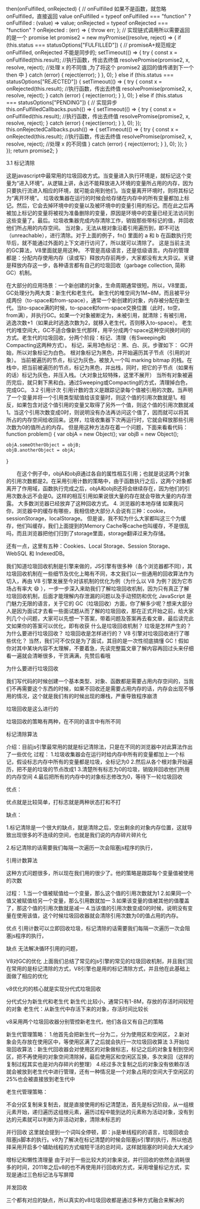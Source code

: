 then(onFulfilled, onRejected) {
// onFulfilled 如果不是函数，就忽略 onFulfilled，直接返回 value
onFulfilled =
typeof onFulfilled === "function" ? onFulfilled : (value) => value;
onRejected =
typeof onRejected === "function"
? onRejected
: (err) => {
throw err;
};
// 实现链式调用所以需要返回的是一个 promise
let promise2 = new myPromise((resolve, reject) => {
if (this.status === statusOptions["FULFILLED"]) {
// promiseA+规范规定 onFulfilled, onRejected 不能是同步的;
setTimeout(() => {
try {
const x = onFulfilled(this.result); //执行函数，传出去终值
resolvePromise(promise2, x, resolve, reject); //处理 x 的不同值 ,为了将这个 promise2 返回的值传递到下一个 then 中
} catch (error) {
reject(error);
}
}, 0);
} else if (this.status === statusOptions["REJECTED"]) {
setTimeout(() => {
try {
const x = onRejected(this.result); //执行函数，传出去终值
resolvePromise(promise2, x, resolve, reject);
} catch (error) {
reject(error);
}
}, 0);
} else if (this.status === statusOptions["PENDING"]) {
// 实现异步
this.onFulfilledCallbacks.push(() => {
setTimeout(() => {
try {
const x = onFulfilled(this.result); //执行函数，传出去终值
resolvePromise(promise2, x, resolve, reject);
} catch (error) {
reject(error);
}
}, 0);
});
this.onRejectedCallbacks.push(() => {
setTimeout(() => {
try {
const x = onRejected(this.result); //执行函数，传出去终值
resolvePromise(promise2, x, resolve, reject); //处理 x 的不同值
} catch (error) {
reject(error);
}
}, 0);
});
}
});
return promise2;
}


3.1 标记清除

这是javascript中最常用的垃圾回收方式。当变量进入执行环境是，就标记这个变量为“进入环境”。从逻辑上讲，永远不能释放进入环境的变量所占用的内存，因为只要执行流进入相应的环境，就可能会用到他们。当变量离开环境时，则将其标记为“离开环境”。
垃圾收集器在运行的时候会给存储在内存中的所有变量都加上标记。然后，它会去掉环境中的变量以及被环境中的变量引用的标记。而在此之后再被加上标记的变量将被视为准备删除的变量，原因是环境中的变量已经无法访问到这些变量了。最后。垃圾收集器完成内存清除工作，销毁那些带标记的值，并回收他们所占用的内存空间。
当对象，无法从根对象沿着引用遍历到，即不可达（unreachable），进行清除。对于上面的例子，fn() 里面的 a 和 b 在函数执行完毕后，就不能通过外面的上下文进行访问了，所以就可以清除了。
这是当前主流的GC算法，V8里面就是用这种。
不管是高级语言，还是低级语言。内存的管理都是：分配内存使用内存（读或写）释放内存前两步，大家都没有太大异议。关键是释放内存这一步，各种语言都有自己的垃圾回收（garbage collection, 简称GC）机制。

在大部分的应用场景：一个新创建的对象，生命周期通常很短。所以，V8里面，GC处理分为两大类：新生代和老生代。
新生代的堆空间为1M~8M，而且被平分成两份（to-space和from-space），通常一个新创建的对象，内存被分配在新生代。当to-space满的时候，to-space和form-space交换位置（此时，to空，from满），并执行GC。如果一个对象被断定为，未被引用，就清除；有被引用，逃逸次数+1（如果此时逃逸次数为2，就移入老生代，否则移入to-space）。
老生代的堆空间大，GC不适合像新生代那样，用平分成两个space这种空间换时间的方式。老生代的垃圾回收，分两个阶段：标记、清理（有Sweeping和Compacting这两种方式）。
标记，采用3色标记：黑、白、灰。步骤如下：
GC开始，所以对象标记为白色。
根对象标记为黑色，并开始遍历其子节点（引用的对象）。
当前被遍历的节点，标记为灰色，被放入一个叫 marking bitmap 的栈。在栈中，把当前被遍历的节点，标记为黑色，并出栈，同时，把它的子节点（如果有的话）标记为灰色，并压入栈。（大对象比较特殊，这里不展开）
当所有对象被遍历完后，就只剩下黑和白。通过Sweeping或Compacting的方式，清理掉白色，完成GC。
3.2 引用计次
引用计数的含义是跟踪记录每个值被引用的次数。当声明了一个变量并将一个引用类型赋值给该变量时，则这个值的引用次数就是1。相反，如果包含对这个值引用的变量又取得了另外一个值，则这个值的引用次数就减1。当这个引用次数变成0时，则说明没有办法再访问这个值了，因而就可以将其所占的内存空间给收回来。这样，垃圾收集器下次再运行时，它就会释放那些引用次数为0的值所占的内存。
但是用这种方法存在着一个问题，下面来看看代码：
function problem() {
    var objA = new Object();
    var objB = new Object();

    objA.someOtherObject = objB;
    objB.anotherObject = objA;
}

　　在这个例子中，objA和objB通过各自的属性相互引用；也就是说这两个对象的引用次数都是2。在采用引用计数的策略中，由于函数执行之后，这两个对象都离开了作用域，函数执行完成之后，objA和objB还将会继续存在，因为他们的引用次数永远不会是0。这样的相互引用如果说很大量的存在就会导致大量的内存泄露。
大多数浏览器已经放弃了这种回收方式。
4. 浏览器的本地存储
如果我问你，浏览器中的缓存有哪些，我相信绝大部分人会说有三种：cookie，sessionStorage，localStorage。
但是诶，我不知为什么大家都叫这三个为缓存，他们叫缓存，我们上面提到的Memory Cache等cache也叫缓存，不是很乱吗，而且浏览器把他们归到了storage里面，storage翻译过来为存储。

还有一点，这里有五种：Cookies、Local Storage、Session Storage、WebSQL 和 IndexedDB。


我们知道垃圾回收机制是引擎来做的，JS引擎有很多种（各个浏览器都不同），其垃圾回收机制在一些细节及优化上略有不同，本文我们以一些通用的回收算法作为切入，再由 V8 引擎发展至今对该机制的优化为例（为什么以 V8 为例？因为它市场占有率大 😄 ），一步一步深入来助我们了解垃圾回收机制，因为只有真正了解垃圾回收机制，后面才能理解内存泄漏的问题以及手动预防和优化
JavaScript 是门魅力无限的语言，关于它的 GC（垃圾回收）方面，你了解多少呢？想来大部分人是因为面试才去看一些面试题从而了解的垃圾回收，那在正式开始之前，给大家列几个小问题，大家可以先想一下答案，带着问题及答案再去看文章，最后读完此文如果你的答案可以优化，即有收获
什么是垃圾回收机制？
垃圾是怎样产生的？
为什么要进行垃圾回收？
垃圾回收是怎样进行的？
V8 引擎对垃圾回收进行了哪些优化？
当然，我们可不仅仅是为了面试，其目的是一次性彻底搞懂 GC！假如你对其中某块内容不太理解，不要着急，先读完整篇文章了解内容再回过头来仔细看一遍就会清晰很多，干货满满，先赞后看哦





为什么要进行垃圾回收

我们写代码的时候创建一个基本类型、对象、函数都是需要占用内存空间的，当我们不再需要这个东西的时候，如果不回收还是需要占用内存的话，内存会出现不够用的情况，这个就是我们有的时候出现的爆栈，严重导致程序崩溃



垃圾回收是这么进行的

垃圾回收的策略有两种，在不同的语言中有所不同

标记清除算法

介绍：目前js引擎最常用的就是标记清除法，只是在不同的浏览器中对此算法作出了一些优化
过程：
1.垃圾收集器会在运行时给内存中所有的变量都加上一个标记，假设标志内存中所有的变量都是垃圾，全标记为0
2.然后从各个根对象开始遍历，把不是的垃圾的节点改成1
3.清楚所有标志为0的垃圾，销毁并回收他们所用的内存空间
4.最后把所有的内存中的对象标志修改为0，等待下一轮垃圾回收


优点：

优点就是比较简单，打标志就是两种状态打和不打

缺点：

1.标记清除是一个很大的缺点，就是清除之后，空出剩余的对象内存位置，这就导致出现很多的不连续的空间，也就是我们说的内存碎片碎片化

2.标记清除的话需要我们每隔一次遍历一次会阻塞js程序的执行，



引用计数算法

这种方式问题很多，所以现在我们用的很少了。他的策略是跟踪每个变量值被使用的次数

过程：
1.当一个值被赋值给一个变量，那么这个值的引用次数就为1
2.如果同一个值又被赋值给另一个变量，那么引用数就加一
3.如果该变量的值被其他的值覆盖了，那这个值的引用次数就是减一
4.当该值的引用次数变成0的时候，说明没有变量在使用该值，这个时候垃圾回收器就会清除引用次数为0的值占用的内存。

优点
引用计数可以立即回收垃圾，标记清除的话需要我们每隔一次遍历一次会阻塞js程序的执行，

缺点
无法解决循环引用的问题，



V8对GC的优化
上面我们总结了常见的js引擎的常见的垃圾回收机制，并且我们现在常用的是标记清除的方式，V8引擎也是用的标记清除方式，并且他在此基础上面做了相应的优化

v8优化的的核心就是实现分代式垃圾回收

分代式分为新生代和老生代
新生代:比较小，通常只有1-8M，存放的存活时间较短的对象
老生代：从新生代中存活下来的对象，存活时间比较长


v8采用两个垃圾回收器分别管控新老生代，他们各自又有自己的策略

新生代管理策略：
1.他首先会把新生代一分为二，分为使用区和空闲区，
2.新对象会先存放在使用区中，等使用区满了之后就会执行一次垃圾回收算法
3.开始垃圾回收算法：新生代回收器会对使用区的对象做标志，标记之后的对象复制到空闲区，把不再使用的对象空间清除掉，最后使用区和空闲区互换，多次来回（这样的复制过程其实也是对内存碎片的整理）
4.经过多次复制之后的对象没有依赖存活就会被放到老生代中进行管理，还有一种情况是一个对象占用的空间大于空闲区的25%也会被直接放到老生代中


老生代管理策略：

不会分区复制来复制去，就是直接使用的标记清楚法，首先是标记阶段，从一组根元素开始，递归遍历这组根元素，遍历过程中能到达的元素称为活动对象，没有到达的元素就可以判断为非活动对象，清除未标志的


并行回收
这里就会提到一个词叫全停顿，即：js是单线程的的语言，垃圾回收会阻塞js脚本的执行。v8为了解决在标记清楚的时候会阻塞js引擎的执行，所以他选择采用开启多个辅助线程的方式缩短干活的总时间，这样就阻塞的时间会大大减少

增标记和懒性清理量
由于对于一些比较大的对象来说，并行回收的依然会消耗很多的时间，2011年之后v8的也不再使用并行回收的方式，采用增量标记方式，实现是通过三色标记法与写屏障



并发回收

三个都有对应的缺点，所以真实的v8垃圾回收都是通过多种方式融合来解决的









